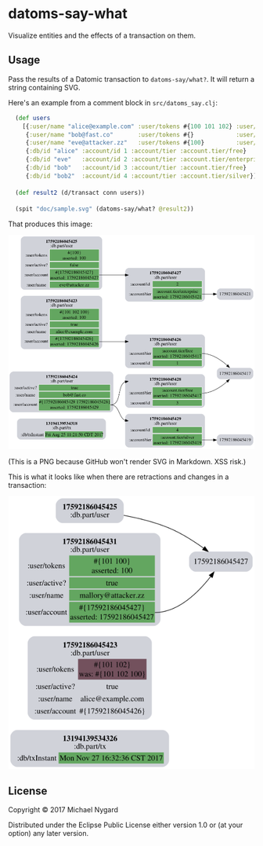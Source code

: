 # datoms-say-what

Visualize entities and the effects of a transaction on them.

## Usage

Pass the results of a Datomic transaction to `datoms-say/what?`. It
will return a string containing SVG.

Here's an example from a comment block in `src/datoms_say.clj`:

```clojure
  (def users
    [{:user/name "alice@example.com" :user/tokens #{100 101 102} :user/active? true  :user/account #{"alice"}}
     {:user/name "bob@fast.co"       :user/tokens #{}            :user/active? true  :user/account #{"bob" "bob2"}}
     {:user/name "eve@attacker.zz"   :user/tokens #{100}         :user/active? false :user/account #{"eve"}}
     {:db/id "alice" :account/id 1 :account/tier :account.tier/free}
     {:db/id "eve"   :account/id 2 :account/tier :account.tier/enterprise}
     {:db/id "bob"   :account/id 3 :account/tier :account.tier/free}
     {:db/id "bob2"  :account/id 4 :account/tier :account.tier/silver}])

  (def result2 (d/transact conn users))

  (spit "doc/sample.svg" (datoms-say/what? @result2))
```

That produces this image:

![sample](./doc/sample.png)

(This is a PNG because GitHub won't render SVG in Markdown. XSS risk.)

This is what it looks like when there are retractions and changes in a
transaction:

![sample2](./doc/sample2.png)

## License

Copyright © 2017 Michael Nygard

Distributed under the Eclipse Public License either version 1.0 or (at
your option) any later version.

